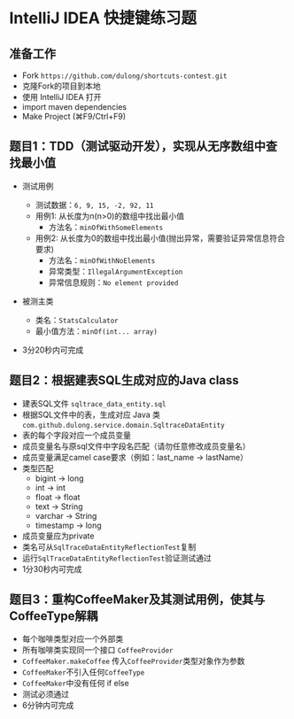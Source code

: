 # IntelliJ IDEA 快捷键练习题

## 准备工作
- Fork `https://github.com/dulong/shortcuts-contest.git`
- 克隆Fork的项目到本地
- 使用 IntelliJ IDEA 打开
- import maven dependencies
- Make Project (⌘F9/Ctrl+F9)

## 题目1：TDD（测试驱动开发），实现从无序数组中查找最小值
- 测试用例
  - 测试数据：`6, 9, 15, -2, 92, 11`
  - 用例1: 从长度为n(n>0)的数组中找出最小值
    - 方法名：`minOfWithSomeElements`
  - 用例2: 从长度为0的数组中找出最小值(抛出异常，需要验证异常信息符合要求)
    - 方法名：`minOfWithNoElements`
    - 异常类型：`IllegalArgumentException`
    - 异常信息规则：`No element provided`
  
- 被测主类
  - 类名：`StatsCalculator` 
  - 最小值方法：`minOf(int... array)` 
- 3分20秒内可完成

## 题目2：根据建表SQL生成对应的Java class
- 建表SQL文件 `sqltrace_data_entity.sql`
- 根据SQL文件中的表，生成对应 Java 类 `com.github.dulong.service.domain.SqltraceDataEntity` 
- 表的每个字段对应一个成员变量
- 成员变量名与原sql文件中字段名匹配（请勿任意修改成员变量名）
- 成员变量满足camel case要求（例如：last_name -> lastName）
- 类型匹配
  - bigint -> long
  - int -> int
  - float -> float
  - text -> String
  - varchar -> String
  - timestamp -> long
- 成员变量应为private
- 类名可从`SqlTraceDataEntityReflectionTest`复制 
- 运行`SqlTraceDataEntityReflectionTest`验证测试通过 
- 1分30秒内可完成

## 题目3：重构CoffeeMaker及其测试用例，使其与CoffeeType解耦
- 每个咖啡类型对应一个外部类
- 所有咖啡类实现同一个接口 `CoffeeProvider`
- `CoffeeMaker.makeCoffee` 传入`CoffeeProvider`类型对象作为参数
- `CoffeeMaker`不引入任何`CoffeeType`
- `CoffeeMaker`中没有任何 if else
- 测试必须通过
- 6分钟内可完成